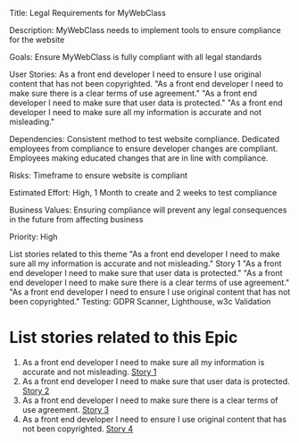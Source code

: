 Title: Legal Requirements for MyWebClass

Description: MyWebClass needs to implement tools to ensure compliance for the website

Goals: Ensure MyWebClass is fully compliant with all legal standards

User Stories: As a front end developer I need to ensure I use original content that has not been copyrighted. "As a front end developer I need to make sure there is a clear terms of use agreement." "As a front end developer I need to make sure that user data is protected." "As a front end developer I need to make sure all my information is accurate and not misleading."

Dependencies: Consistent method to test website compliance. Dedicated employees from compliance to ensure developer changes are compliant. Employees making educated changes that are in line with compliance.

Risks: Timeframe to ensure website is compliant

Estimated Effort: High, 1 Month to create and 2 weeks to test compliance

Business Values: Ensuring compliance will prevent any legal consequences in the future from affecting business

Priority: High

List stories related to this theme
"As a front end developer I need to make sure all my information is accurate and not misleading." Story 1
"As a front end developer I need to make sure that user data is protected."
"As a front end developer I need to make sure there is a clear terms of use agreement."
"As a front end developer I need to ensure I use original content that has not been copyrighted."
Testing: GDPR Scanner, Lighthouse, w3c Validation

# List stories related to this Epic
1. As a front end developer I need to make sure all my information is accurate and not misleading. [Story 1](Stories/LegalStory.md)
2. As a front end developer I need to make sure that user data is protected. [Story 2](Stories/LegalStory2.md)
3. As a front end developer I need to make sure there is a clear terms of use agreement. [Story 3](Stories/LegalStory3.md)
4. As a front end developer I need to ensure I use original content that has not been copyrighted. [Story 4](Stories/LegalStory4.md)